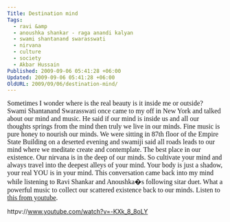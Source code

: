 ```yaml
---
Title: Destination mind
Tags:
  - ravi &amp
  - anoushka shankar - raga anandi kalyan
  - swami shantanand swarasswati
  - nirvana
  - culture
  - society
  - Akbar Hussain
Published: 2009-09-06 05:41:28 +06:00
Updated: 2009-09-06 05:41:28 +06:00
OldURL: 2009/09/06/destination-mind/
---
```


<span style="font-size: medium; font-family: Garamond;">Sometimes I wonder where is the real beauty is it inside me or outside? Swami Shantanand Swarasswati once came to my off in New York and talked about our mind and music. He said if our mind is inside us and all our thoughts springs from the mind then truly we live in our minds. Fine music is pure honey to nourish our minds. We were sitting in 87th floor of the Empire State Building on a deserted evening and swamiji said all roads leads to our mind where we meditate create and contemplate. The best place in our existence. Our nirvana is in the deep of our minds. So cultivate your mind and always travel into the deepest alleys of your mind. Your body is just a shadow, your real YOU is in your mind. This conversation came back into my mind while listening to Ravi Shankar and Anoushka�s following sitar duet. What a powerful music to collect our scattered existence back to our minds. Listen to <a href="https://www.youtube.com/watch?v=-KXk_8_8oLY">this from youtube</a>. </span>

httpv://www.youtube.com/watch?v=-KXk_8_8oLY
